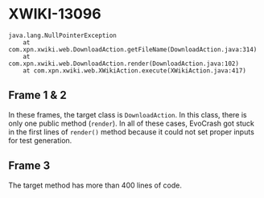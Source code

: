 # XWIKI-13096
```
java.lang.NullPointerException
	at com.xpn.xwiki.web.DownloadAction.getFileName(DownloadAction.java:314)
	at com.xpn.xwiki.web.DownloadAction.render(DownloadAction.java:102)
	at com.xpn.xwiki.web.XWikiAction.execute(XWikiAction.java:417)
```

## Frame 1 & 2
In these frames, the target class is `DownloadAction`. In this class, there is only one public method (`render`). In all of these cases, EvoCrash got stuck in the first lines of `render()` method because it could not set proper inputs for test generation.


## Frame 3
The target method has more than 400 lines of code.
